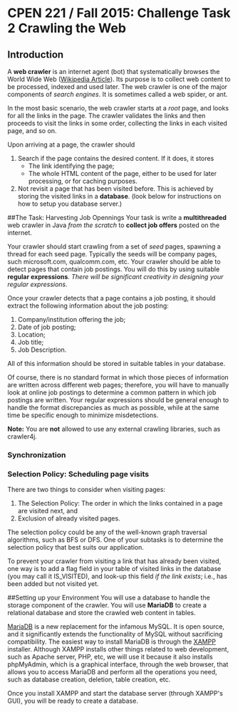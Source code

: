 **CPEN 221 / Fall 2015: Challenge Task 2**
Crawling the Web
===

## Introduction
A **web crawler** is an internet agent (bot) that systematically browses the World Wide Web ([Wikipedia Article](https://en.wikipedia.org/wiki/Web_crawler)). Its purpose is to collect web content to be processed, indexed and used later. The web crawler is one of the major components of *search engines*. It is sometimes called a web spider, or ant.

In the most basic scenario, the web crawler starts at a *root* page, and looks for all the links in the page. The crawler validates the links and then proceeds to visit the links in some order, collecting the links in each visited page, and so on. 

Upon arriving at a page, the crawler should

1. Search if the page contains the desired content. If it does, it stores
	* The link identifying the page;
	* The whole HTML content of the page, either to be used for later processing, or for caching purposes.
2. Not revisit a page that has been visited before. This is achieved by storing the visited links in a **database**. (look below for instructions on how to setup you database server.)

##The Task: Harvesting Job Opennings
Your task is write a **multithreaded** web crawler in Java *from the scratch* to **collect job offers** posted on the internet. 

Your crawler should start crawling from a set of *seed* pages, spawning a thread for each seed page. Typically the seeds will be company pages, such microsoft.com, qualcomm.com, etc. Your crawler should be able to detect pages that contain job postings. You will do this by using suitable **regular expressions**. *There will be significant creativity in designing your regular expressions*.

Once your crawler detects that a page contains a job posting, it should extract the following information about the job posting:

1. Company/institution offering the job;
2. Date of job posting;
3. Location;
4. Job title;
5. Job Description.

All of this information should be stored in suitable tables in your database.

Of course, there is no standard format in which those pieces of information are written across different web pages; therefore, you will have to manually look at online job postings to determine a common pattern in which job postings are written. Your regular expressions should be general enough to handle the format discrepancies as much as possible, while at the same time be specific enough to minimize misdetections.

     
**Note:** You are **not** allowed to use any external crawling libraries, such as crawler4j.

### Synchronization


### Selection Policy: Scheduling page visits
There are two things to consider when visiting pages:

1. The Selection Policy: The order in which the links contained in a page are visited next, and
2. Exclusion of already visited pages.

The selection policy could be any of the well-known graph traversal algorithms, such as BFS or DFS. One of your subtasks is to determine the selection policy that best suits our application.

To prevent your crawler from visiting a link that has already been visited, one way is to add a flag field in your table of visited links in the database (you may call it IS_VISITED), and look-up this field *if the link exists*; i.e., has been added but not visited yet. 


##Setting up your Environment
You will use a database to handle the storage component of the crawler. You will use **MariaDB** to create a relational database and store the crawled web content in tables.

[MariaDB](https://mariadb.org) is a new replacement for the infamous MySQL. It is open source, and it significantly extends the functionality of MySQL without sacrificing compatibility. The easiest way to install MariaDB is through the [XAMPP](https://www.apachefriends.org/index.html) installer. Although XAMPP installs other things related to web development, such as Apache server, PHP, etc, we will use it because it also installs phpMyAdmin, which is a graphical interface, through the web browser, that allows you to  access MariaDB and perform all the operations you need, such as database creation, deletion, table creation, etc.

Once you install XAMPP and start the database server (through XAMPP's GUI), you will be ready to create a database.  